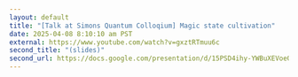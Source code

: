 ```yaml
---
layout: default
title: "[Talk at Simons Quantum Colloqium] Magic state cultivation"
date: 2025-04-08 8:10:10 am PST
external: https://www.youtube.com/watch?v=gxztRTmuu6c
second_title: "(slides)"
second_url: https://docs.google.com/presentation/d/15PSD4ihy-YWBuXEVoeQdGCuInuRltxwSzEDu8dFFq_s/edit
---
```


